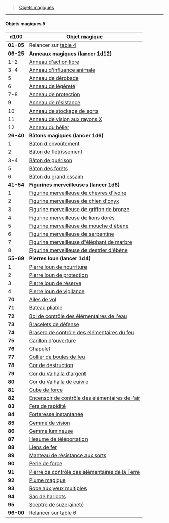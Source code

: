 ﻿---
!GenericItem
Name: Objets magiques 5
Id: magicitems_hd.md#objets-magiques-5
ParentLink: magicitems_hd.md#objets-magiques
ParentName: Objets magiques
NameLevel: 4
Attributes:
  Name: Objets magiques 5
  Markdown: >+
    #### <!--Name-->Objets magiques 5<!--/Name-->


    |d100|Objet magique|

    |---|---|

    |**01-05**|Relancer sur [table 4](hd_magicitems_objets_magiques_4.md)|

    |**06-25**|**Anneaux magiques (lancer 1d12)**|

    |1-2|[Anneau d'action libre](hd_magicitems_az_anneau_daction_libre.md)|

    |3-4|[Anneau d'influence animale](hd_magicitems_az_anneau_dinfluence_animale.md)|

    |5|[Anneau de dérobade](hd_magicitems_az_anneau_de_derobade.md)|

    |6|[Anneau de légèreté](hd_magicitems_az_anneau_de_legerete.md)|

    |7-8|[Anneau de protection](hd_magicitems_az_anneau_de_protection.md)|

    |9|[Anneau de résistance](hd_magicitems_az_anneau_de_resistance.md)|

    |10|[Anneau de stockage de sorts](hd_magicitems_az_anneau_de_stockage_de_sorts.md)|

    |11|[Anneau de vision aux rayons X](hd_magicitems_az_anneau_de_vision_aux_rayons_x.md)|

    |12|[Anneau du bélier](hd_magicitems_az_anneau_du_belier.md)|

    |**26-40**|**Bâtons magiques (lancer 1d6)**|

    |1|[Bâton d'envoûtement](hd_magicitems_az_baton_denvoutement.md)|

    |2|[Bâton de flétrissement](hd_magicitems_az_baton_de_fletrissement.md)|

    |3-4|[Bâton de guérison](hd_magicitems_az_baton_de_guerison.md)|

    |5|[Bâton des forêts](hd_magicitems_az_baton_des_forets.md)|

    |6|[Bâton du grand essaim](hd_magicitems_az_baton_du_grand_essaim.md)|

    |**41-54**|**Figurines merveilleuses (lancer 1d8)**|

    |1|[Figurine merveilleuse de chèvres d'ivoire](hd_magicitems_az_figurine_merveilleuse.md)|

    |2|[Figurine merveilleuse de chien d'onyx](hd_magicitems_az_figurine_merveilleuse.md)|

    |3|[Figurine merveilleuse de griffon de bronze](hd_magicitems_az_figurine_merveilleuse.md)|

    |4|[Figurine merveilleuse de lions dorés](hd_magicitems_az_figurine_merveilleuse.md)|

    |5|[Figurine merveilleuse de mouche d'ébène](hd_magicitems_az_figurine_merveilleuse.md)|

    |6|[Figurine merveilleuse de serpentine](hd_magicitems_az_figurine_merveilleuse.md)|

    |7|[Figurine merveilleuse d'éléphant de marbre](hd_magicitems_az_figurine_merveilleuse.md)|

    |8|[Figurine merveilleuse de destrier d'ébène](hd_magicitems_az_figurine_merveilleuse.md)|

    |**55-69**|**Pierres Ioun (lancer 1d4)**|

    |1|[Pierre Ioun de nourriture](hd_magicitems_az_pierre_ioun.md)|

    |2|[Pierre Ioun de protection](hd_magicitems_az_pierre_ioun.md)|

    |3|[Pierre Ioun de réserve](hd_magicitems_az_pierre_ioun.md)|

    |4|[Pierre Ioun de vigilance](hd_magicitems_az_pierre_ioun.md)|

    |**70**|[Ailes de vol](hd_magicitems_az_ailes_de_vol.md)|

    |**71**|[Bateau pliable](hd_magicitems_az_bateau_pliable.md)|

    |**72**|[Bol de contrôle des élémentaires de l'eau](hd_magicitems_az_bol_de_controle_des_elementaires_de_leau.md)|

    |**73**|[Bracelets de défense](hd_magicitems_az_bracelets_de_defense.md)|

    |**74**|[Brasero de contrôle des élémentaires du feu](hd_magicitems_az_brasero_de_controle_des_elementaires_du_feu.md)|

    |**75**|[Carillon d'ouverture](hd_magicitems_az_carillon_douverture.md)|

    |**76**|[Chapelet](hd_magicitems_az_chapelet.md)|

    |**77**|[Collier de boules de feu](hd_magicitems_az_collier_de_boules_de_feu.md)|

    |**78**|[Cor de destruction](hd_magicitems_az_cor_de_destruction.md)|

    |**79**|[Cor du Valhalla d'argent](hd_magicitems_az_cor_du_valhalla.md)|

    |**80**|[Cor du Valhalla de cuivre](hd_magicitems_az_cor_du_valhalla.md)|

    |**81**|[Cube de force](hd_magicitems_az_cube_de_force.md)|

    |**82**|[Encensoir de contrôle des élémentaires de l'air](hd_magicitems_az_encensoir_de_controle_des_elementaires_de_lair.md)|

    |**83**|[Fers de rapidité](hd_magicitems_az_fers_de_rapidite.md)|

    |**84**|[Forteresse instantanée](hd_magicitems_az_forteresse_instantanee.md)|

    |**85**|[Gemme de vision](hd_magicitems_az_gemme_de_vision.md)|

    |**86**|[Gemme lumineuse](hd_magicitems_az_gemme_lumineuse.md)|

    |**87**|[Heaume de téléportation](hd_magicitems_az_heaume_de_teleportation.md)|

    |**88**|[Liens de fer](hd_magicitems_az_liens_de_fer.md)|

    |**89**|[Manteau de résistance aux sorts](hd_magicitems_az_manteau_de_resistance_aux_sorts.md)|

    |**90**|[Perle de force](hd_magicitems_az_perle_de_force.md)|

    |**91**|[Pierre de contrôle des élémentaires de la Terre](hd_magicitems_az_pierre_de_controle_des_elementaires_de_la_terre.md)|

    |**92**|[Plume magique](hd_magicitems_az_plume_magique.md)|

    |**93**|[Robe aux yeux multiples](hd_magicitems_az_robe_aux_yeux_multiples.md)|

    |**94**|[Sac de haricots](hd_magicitems_az_sac_de_haricots.md)|

    |**95**|[Sceptre de suzeraineté](hd_magicitems_az_sceptre_de_suzerainete.md)|

    |**96-00**|Relancer sur [table 6](hd_magicitems_objets_magiques_6.md)|

AttributesDictionary: >+
  Name: Objets magiques 5

  Markdown: >+

    #### <!--Name-->Objets magiques 5<!--/Name-->





    |d100|Objet magique|



    |---|---|



    |**01-05**|Relancer sur [table 4](hd_magicitems_objets_magiques_4.md)|



    |**06-25**|**Anneaux magiques (lancer 1d12)**|



    |1-2|[Anneau d'action libre](hd_magicitems_az_anneau_daction_libre.md)|



    |3-4|[Anneau d'influence animale](hd_magicitems_az_anneau_dinfluence_animale.md)|



    |5|[Anneau de dérobade](hd_magicitems_az_anneau_de_derobade.md)|



    |6|[Anneau de légèreté](hd_magicitems_az_anneau_de_legerete.md)|



    |7-8|[Anneau de protection](hd_magicitems_az_anneau_de_protection.md)|



    |9|[Anneau de résistance](hd_magicitems_az_anneau_de_resistance.md)|



    |10|[Anneau de stockage de sorts](hd_magicitems_az_anneau_de_stockage_de_sorts.md)|



    |11|[Anneau de vision aux rayons X](hd_magicitems_az_anneau_de_vision_aux_rayons_x.md)|



    |12|[Anneau du bélier](hd_magicitems_az_anneau_du_belier.md)|



    |**26-40**|**Bâtons magiques (lancer 1d6)**|



    |1|[Bâton d'envoûtement](hd_magicitems_az_baton_denvoutement.md)|



    |2|[Bâton de flétrissement](hd_magicitems_az_baton_de_fletrissement.md)|



    |3-4|[Bâton de guérison](hd_magicitems_az_baton_de_guerison.md)|



    |5|[Bâton des forêts](hd_magicitems_az_baton_des_forets.md)|



    |6|[Bâton du grand essaim](hd_magicitems_az_baton_du_grand_essaim.md)|



    |**41-54**|**Figurines merveilleuses (lancer 1d8)**|



    |1|[Figurine merveilleuse de chèvres d'ivoire](hd_magicitems_az_figurine_merveilleuse.md)|



    |2|[Figurine merveilleuse de chien d'onyx](hd_magicitems_az_figurine_merveilleuse.md)|



    |3|[Figurine merveilleuse de griffon de bronze](hd_magicitems_az_figurine_merveilleuse.md)|



    |4|[Figurine merveilleuse de lions dorés](hd_magicitems_az_figurine_merveilleuse.md)|



    |5|[Figurine merveilleuse de mouche d'ébène](hd_magicitems_az_figurine_merveilleuse.md)|



    |6|[Figurine merveilleuse de serpentine](hd_magicitems_az_figurine_merveilleuse.md)|



    |7|[Figurine merveilleuse d'éléphant de marbre](hd_magicitems_az_figurine_merveilleuse.md)|



    |8|[Figurine merveilleuse de destrier d'ébène](hd_magicitems_az_figurine_merveilleuse.md)|



    |**55-69**|**Pierres Ioun (lancer 1d4)**|



    |1|[Pierre Ioun de nourriture](hd_magicitems_az_pierre_ioun.md)|



    |2|[Pierre Ioun de protection](hd_magicitems_az_pierre_ioun.md)|



    |3|[Pierre Ioun de réserve](hd_magicitems_az_pierre_ioun.md)|



    |4|[Pierre Ioun de vigilance](hd_magicitems_az_pierre_ioun.md)|



    |**70**|[Ailes de vol](hd_magicitems_az_ailes_de_vol.md)|



    |**71**|[Bateau pliable](hd_magicitems_az_bateau_pliable.md)|



    |**72**|[Bol de contrôle des élémentaires de l'eau](hd_magicitems_az_bol_de_controle_des_elementaires_de_leau.md)|



    |**73**|[Bracelets de défense](hd_magicitems_az_bracelets_de_defense.md)|



    |**74**|[Brasero de contrôle des élémentaires du feu](hd_magicitems_az_brasero_de_controle_des_elementaires_du_feu.md)|



    |**75**|[Carillon d'ouverture](hd_magicitems_az_carillon_douverture.md)|



    |**76**|[Chapelet](hd_magicitems_az_chapelet.md)|



    |**77**|[Collier de boules de feu](hd_magicitems_az_collier_de_boules_de_feu.md)|



    |**78**|[Cor de destruction](hd_magicitems_az_cor_de_destruction.md)|



    |**79**|[Cor du Valhalla d'argent](hd_magicitems_az_cor_du_valhalla.md)|



    |**80**|[Cor du Valhalla de cuivre](hd_magicitems_az_cor_du_valhalla.md)|



    |**81**|[Cube de force](hd_magicitems_az_cube_de_force.md)|



    |**82**|[Encensoir de contrôle des élémentaires de l'air](hd_magicitems_az_encensoir_de_controle_des_elementaires_de_lair.md)|



    |**83**|[Fers de rapidité](hd_magicitems_az_fers_de_rapidite.md)|



    |**84**|[Forteresse instantanée](hd_magicitems_az_forteresse_instantanee.md)|



    |**85**|[Gemme de vision](hd_magicitems_az_gemme_de_vision.md)|



    |**86**|[Gemme lumineuse](hd_magicitems_az_gemme_lumineuse.md)|



    |**87**|[Heaume de téléportation](hd_magicitems_az_heaume_de_teleportation.md)|



    |**88**|[Liens de fer](hd_magicitems_az_liens_de_fer.md)|



    |**89**|[Manteau de résistance aux sorts](hd_magicitems_az_manteau_de_resistance_aux_sorts.md)|



    |**90**|[Perle de force](hd_magicitems_az_perle_de_force.md)|



    |**91**|[Pierre de contrôle des élémentaires de la Terre](hd_magicitems_az_pierre_de_controle_des_elementaires_de_la_terre.md)|



    |**92**|[Plume magique](hd_magicitems_az_plume_magique.md)|



    |**93**|[Robe aux yeux multiples](hd_magicitems_az_robe_aux_yeux_multiples.md)|



    |**94**|[Sac de haricots](hd_magicitems_az_sac_de_haricots.md)|



    |**95**|[Sceptre de suzeraineté](hd_magicitems_az_sceptre_de_suzerainete.md)|



    |**96-00**|Relancer sur [table 6](hd_magicitems_objets_magiques_6.md)|



---
> [Objets magiques](hd_magicitems.md)

---

#### Objets magiques 5

|d100|Objet magique|
|---|---|
|**01-05**|Relancer sur [table 4](hd_magicitems_objets_magiques_4.md)|
|**06-25**|**Anneaux magiques (lancer 1d12)**|
|1-2|[Anneau d'action libre](hd_magicitems_az_anneau_daction_libre.md)|
|3-4|[Anneau d'influence animale](hd_magicitems_az_anneau_dinfluence_animale.md)|
|5|[Anneau de dérobade](hd_magicitems_az_anneau_de_derobade.md)|
|6|[Anneau de légèreté](hd_magicitems_az_anneau_de_legerete.md)|
|7-8|[Anneau de protection](hd_magicitems_az_anneau_de_protection.md)|
|9|[Anneau de résistance](hd_magicitems_az_anneau_de_resistance.md)|
|10|[Anneau de stockage de sorts](hd_magicitems_az_anneau_de_stockage_de_sorts.md)|
|11|[Anneau de vision aux rayons X](hd_magicitems_az_anneau_de_vision_aux_rayons_x.md)|
|12|[Anneau du bélier](hd_magicitems_az_anneau_du_belier.md)|
|**26-40**|**Bâtons magiques (lancer 1d6)**|
|1|[Bâton d'envoûtement](hd_magicitems_az_baton_denvoutement.md)|
|2|[Bâton de flétrissement](hd_magicitems_az_baton_de_fletrissement.md)|
|3-4|[Bâton de guérison](hd_magicitems_az_baton_de_guerison.md)|
|5|[Bâton des forêts](hd_magicitems_az_baton_des_forets.md)|
|6|[Bâton du grand essaim](hd_magicitems_az_baton_du_grand_essaim.md)|
|**41-54**|**Figurines merveilleuses (lancer 1d8)**|
|1|[Figurine merveilleuse de chèvres d'ivoire](hd_magicitems_az_figurine_merveilleuse.md)|
|2|[Figurine merveilleuse de chien d'onyx](hd_magicitems_az_figurine_merveilleuse.md)|
|3|[Figurine merveilleuse de griffon de bronze](hd_magicitems_az_figurine_merveilleuse.md)|
|4|[Figurine merveilleuse de lions dorés](hd_magicitems_az_figurine_merveilleuse.md)|
|5|[Figurine merveilleuse de mouche d'ébène](hd_magicitems_az_figurine_merveilleuse.md)|
|6|[Figurine merveilleuse de serpentine](hd_magicitems_az_figurine_merveilleuse.md)|
|7|[Figurine merveilleuse d'éléphant de marbre](hd_magicitems_az_figurine_merveilleuse.md)|
|8|[Figurine merveilleuse de destrier d'ébène](hd_magicitems_az_figurine_merveilleuse.md)|
|**55-69**|**Pierres Ioun (lancer 1d4)**|
|1|[Pierre Ioun de nourriture](hd_magicitems_az_pierre_ioun.md)|
|2|[Pierre Ioun de protection](hd_magicitems_az_pierre_ioun.md)|
|3|[Pierre Ioun de réserve](hd_magicitems_az_pierre_ioun.md)|
|4|[Pierre Ioun de vigilance](hd_magicitems_az_pierre_ioun.md)|
|**70**|[Ailes de vol](hd_magicitems_az_ailes_de_vol.md)|
|**71**|[Bateau pliable](hd_magicitems_az_bateau_pliable.md)|
|**72**|[Bol de contrôle des élémentaires de l'eau](hd_magicitems_az_bol_de_controle_des_elementaires_de_leau.md)|
|**73**|[Bracelets de défense](hd_magicitems_az_bracelets_de_defense.md)|
|**74**|[Brasero de contrôle des élémentaires du feu](hd_magicitems_az_brasero_de_controle_des_elementaires_du_feu.md)|
|**75**|[Carillon d'ouverture](hd_magicitems_az_carillon_douverture.md)|
|**76**|[Chapelet](hd_magicitems_az_chapelet.md)|
|**77**|[Collier de boules de feu](hd_magicitems_az_collier_de_boules_de_feu.md)|
|**78**|[Cor de destruction](hd_magicitems_az_cor_de_destruction.md)|
|**79**|[Cor du Valhalla d'argent](hd_magicitems_az_cor_du_valhalla.md)|
|**80**|[Cor du Valhalla de cuivre](hd_magicitems_az_cor_du_valhalla.md)|
|**81**|[Cube de force](hd_magicitems_az_cube_de_force.md)|
|**82**|[Encensoir de contrôle des élémentaires de l'air](hd_magicitems_az_encensoir_de_controle_des_elementaires_de_lair.md)|
|**83**|[Fers de rapidité](hd_magicitems_az_fers_de_rapidite.md)|
|**84**|[Forteresse instantanée](hd_magicitems_az_forteresse_instantanee.md)|
|**85**|[Gemme de vision](hd_magicitems_az_gemme_de_vision.md)|
|**86**|[Gemme lumineuse](hd_magicitems_az_gemme_lumineuse.md)|
|**87**|[Heaume de téléportation](hd_magicitems_az_heaume_de_teleportation.md)|
|**88**|[Liens de fer](hd_magicitems_az_liens_de_fer.md)|
|**89**|[Manteau de résistance aux sorts](hd_magicitems_az_manteau_de_resistance_aux_sorts.md)|
|**90**|[Perle de force](hd_magicitems_az_perle_de_force.md)|
|**91**|[Pierre de contrôle des élémentaires de la Terre](hd_magicitems_az_pierre_de_controle_des_elementaires_de_la_terre.md)|
|**92**|[Plume magique](hd_magicitems_az_plume_magique.md)|
|**93**|[Robe aux yeux multiples](hd_magicitems_az_robe_aux_yeux_multiples.md)|
|**94**|[Sac de haricots](hd_magicitems_az_sac_de_haricots.md)|
|**95**|[Sceptre de suzeraineté](hd_magicitems_az_sceptre_de_suzerainete.md)|
|**96-00**|Relancer sur [table 6](hd_magicitems_objets_magiques_6.md)|

